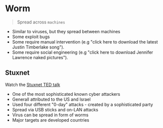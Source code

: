 # Worm
> Spread across `machines`

* Similar to viruses, but they spread between machines
* Some exploit bugs
* Some require manual intervention (e.g "click here to download the latest Justin Timberlake song").
* Some require social engineering (e.g "click here to download Jennifer Lawrence naked pictures").

## Stuxnet

Watch the [Stuxnet TED talk](http://www.ted.com/talks/ralph_langner_cracking_stuxnet_a_21st_century_cyberweapon?language=en)

* One of the most sophisticated known cyber attackers
* Generall attributed to the US and Israel
* Used four different "0-day" attacks - created by a sophisticated party
* Spread via USB sticks and on-LAN attacks
* Virus can be spread in form of worms
* Major targets are developed countries
